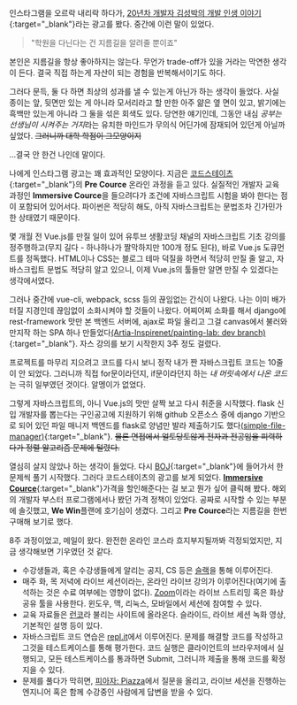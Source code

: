 인스타그램을 오르락 내리락 하다가, [20년차 개발자 김성박의 개발 인생 이야기](https://youtu.be/a89IPreyc2s?t=555){:target="_blank"}라는 광고를 봤다. 중간에 이런 말이 있었다.

> "학원을 다닌다는 건 지름길을 알려줄 뿐이죠"

본인은 지름길을 항상 좋아하지는 않는다. 무언가 trade-off가 있을 거라는 막연한 생각이 든다. 결국 직접 하는게 자산이 되는 경험을 반복해서이기도 하다. 

그러다 문득, 둘 다 하면 최상의 성과를 낼 수 있는게 아닌가 하는 생각이 들었다. 사실 종이는 앞, 뒷면만 있는 게 아니라 모서리라고 할 만한 아주 얆은 옆 면이 있고, 밝기에는 흑백만 있는게 아니라 그 둘을 섞은 회색도 있다. 당연한 얘기인데, 그동안 내심 *공부는 선생님이 시켜주는 거지*라는 유치한 마인드가 무의식 어딘가에 잠재되어 있던게 아닐까 싶었다. ~~그러니까 대학 학점이 그모양이지~~

...결국 안 한건 나인데 말이다.

나에게 인스타그램 광고는 꽤 효과적인 모양이다. 지금은 [코드스테이츠](https://www.codestates.com/){:target="_blank"}의 **Pre Cource** 온라인 과정을 듣고 있다. 실질적인 개발자 교육 과정인 **Immersive Cource**을 들으려다가 조건에 자바스크립트 시험을 봐야 한다는 점이 포함되어 있어서다. 파이썬은 적당히 해도, 아직 자바스크립트는 문법조차 긴가민가한 상태였기 때문이다. 

몇 개월 전 Vue.js를 만질 일이 있어 유투브 생활코딩 채널의 자바스크립트 기초 강의를 정주행하고(무지 길다 - 하나하나가 짤막하지만 100개 정도 된다), 바로 Vue.js 도큐먼트를 정독했다. HTML이나 CSS는 블로그 테마 덕질을 하면서 적당히 만질 줄 알고, 자바스크립트 문법도 적당히 알고 있으니, 이제 Vue.js의 툴들만 알면 만질 수 있겠다는 생각에서였다.

그러나 중간에 vue-cli, webpack, scss 등의 끊임없는 간식이 나왔다. 나는 이미 배가 터질 지경인데 끊임없이 소화시켜야 할 것들이 나왔다. 어찌어찌 소화를 해서 django에 rest-framework 맛만 본 백엔드 서버에, ajax로 파일 올리고 그걸 canvas에서 불러와 만지작 하는 SPA 하나 만들었다[(Artia-Inspirenet/painting-lab: dev branch)](https://github.com/Artia-Inspirenet/painting-lab/commits/dev){:target="_blank"}. 자스 강의를 보기 시작한지 3주 정도 걸렸다.

프로젝트를 마무리 지으려고 코드를 다시 보니 정작 내가 짠 자바스크립트 코드는 10줄이 안 되었다. 그러니까 직접 for문이라던지, if문이라던지 하는 *내 머릿속에서 나온 코드*는 극히 일부였던 것이다. 알멩이가 없었다.

그렇게 자바스크립트의, 아니 Vue.js의 맛만 살짝 보고 다시 취준을 시작했다. flask 신입 개발자를 뽑는다는 구인공고에 지원하기 위해 github 오픈소스 중에 django 기반으로 되어 있던 파일 매니저 백엔드를 flask로 양념만 발라 제출하기도 했다[(simple-file-manager)](https://github.com/Rockheung/simple-file-manager){:target="_blank"}. ~~물론 면접에서 얼토당토않게 전자과 전공임을 피력하다가 정렬 알고리즘 문제에 털렸다.~~

열심히 살지 않았나 하는 생각이 들었다. 다시 [BOJ](https://www.acmicpc.net/){:target="_blank"}에 들어가서 한문제씩 풀기 시작했다. 그러다 코드스테이츠의 광고를 보게 되었다. [**Immersive Cource**](https://www.codestates.com/#/courses/immersive){:target="_blank"}가격을 할인해준다는 걸 보고 뭔가 싶어 클릭해 봤다. 해외의 개발자 부스터 프로그램에서나 봤던 가격 정책이 있었다. 공짜로 시작할 수 있는 부분에 솔깃했고, **We Win**플랜에 호기심이 생겼다. 그리고 **Pre Cource**라는 지름길을 한번 구매해 보기로 했다.

8주 과정이었고, 메일이 왔다. 완전한 온라인 코스라 흐지부지될까봐 걱정되었지만, 지금 생각해보면 기우였던 것 같다.

- 수강생들과, 혹은 수강생들에게 알리는 공지, CS 등은 [슬랙](https://slack.com/)을 통해 이루어진다.
- 매주 화, 목 저녁에 라이브 세션이라는, 온라인 라이브 강의가 이루어진다(여기에 출석하는 것은 수료 여부에는 영향이 없다). [Zoom](https://zoom.us/)이라는 라이브 스트리밍 혹은 화상 공유 툴을 사용한다. 윈도우, 맥, 리눅스, 모바일에서 세션에 참여할 수 있다.
- 교육 자료들은 [런코](https://learn.codestates.com/)라 불리는 사이트에 올라온다. 슬라이드, 라이브 세션 녹화 영상, 기본적인 설명 등이 있다.
- 자바스크립트 코드 연습은 [repl.it](https://repl.it)에서 이루어진다. 문제를 해결할 코드를 작성하고 그것을 테스트케이스를 통해 평가한다. 코드 실행은 클라이언트의 브라우저에서 실행되고, 모든 테스트케이스를 통과하면 Submit, 그러니까 제출을 통해 코드를 확정지을 수 있다.
- 문제를 풀다가 막히면, [피아자: Piazza](https://piazza.com)에서 질문을 올리고, 라이브 세션을 진행하는 엔지니어 혹은 함께 수강중인 사람에게 답변을 받을 수 있다.


<!--stackedit_data:
eyJoaXN0b3J5IjpbNTE5MzE3Mjk2LC01MzkxMTgxMTksMzkwNT
kxMTQyLDE1NjE0MzcxMCwtMTI0OTU4NzUzMywtMTE0NDgxOTAx
MCwxNjcwMzI3Mjg3XX0=
-->